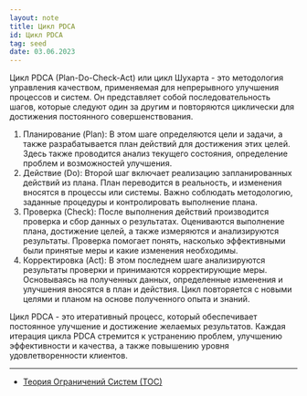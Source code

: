 ```yaml
---
layout: note
title: Цикл PDCA
id: Цикл PDCA
tag: seed
date: 03.06.2023
---
```


Цикл PDCA (Plan-Do-Check-Act) или цикл Шухарта - это методология управления качеством, применяемая для непрерывного улучшения процессов и систем. Он представляет собой последовательность шагов, которые следуют один за другим и повторяются циклически для достижения постоянного совершенствования.

1. Планирование (Plan): В этом шаге определяются цели и задачи, а также разрабатывается план действий для достижения этих целей. Здесь также проводится анализ текущего состояния, определение проблем и возможностей улучшения.
2. Действие (Do): Второй шаг включает реализацию запланированных действий из плана. План переводится в реальность, и изменения вносятся в процессы или системы. Важно соблюдать методологию, заданные процедуры и контролировать выполнение плана.
3. Проверка (Check): После выполнения действий производится проверка и сбор данных о результатах. Оцениваются выполнение плана, достижение целей, а также измеряются и анализируются результаты. Проверка помогает понять, насколько эффективными были принятые меры и какие изменения необходимы.
4. Корректировка (Act): В этом последнем шаге анализируются результаты проверки и принимаются корректирующие меры. Основываясь на полученных данных, определенные изменения и улучшения вносятся в план и действия. Цикл повторяется с новыми целями и планом на основе полученного опыта и знаний.

Цикл PDCA - это итеративный процесс, который обеспечивает постоянное улучшение и достижение желаемых результатов. Каждая итерация цикла PDCA стремится к устранению проблем, улучшению эффективности и качества, а также повышению уровня удовлетворенности клиентов.

---
- [Теория Ограничений Систем (ТОС)](Теория%20Ограничений%20Систем%20(ТОС).md)


